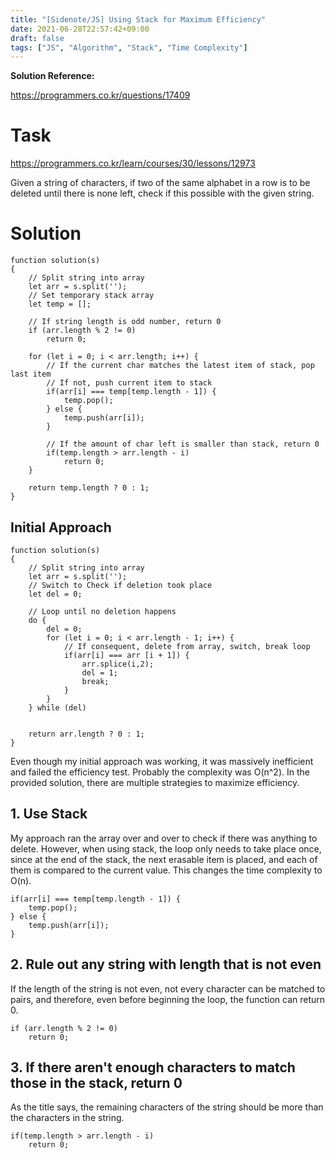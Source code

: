 ```yaml
---
title: "[Sidenote/JS] Using Stack for Maximum Efficiency"
date: 2021-06-28T22:57:42+09:00
draft: false
tags: ["JS", "Algorithm", "Stack", "Time Complexity"]
---
```


**Solution Reference:**

https://programmers.co.kr/questions/17409

# Task
https://programmers.co.kr/learn/courses/30/lessons/12973

Given a string of characters, if two of the same alphabet in a row is to be deleted until there is none left, check if this possible with the given string.

# Solution
``` JS
function solution(s)
{
    // Split string into array
    let arr = s.split('');
    // Set temporary stack array
    let temp = [];
    
    // If string length is odd number, return 0
    if (arr.length % 2 != 0)
        return 0;

    for (let i = 0; i < arr.length; i++) {
        // If the current char matches the latest item of stack, pop last item
        // If not, push current item to stack
        if(arr[i] === temp[temp.length - 1]) {
            temp.pop();
        } else {
            temp.push(arr[i]);
        }

        // If the amount of char left is smaller than stack, return 0
        if(temp.length > arr.length - i)
            return 0;
    }

    return temp.length ? 0 : 1;
}
```

## Initial Approach
``` JS
function solution(s)
{
    // Split string into array
    let arr = s.split('');
    // Switch to Check if deletion took place
    let del = 0;
    
    // Loop until no deletion happens
    do {
        del = 0;
        for (let i = 0; i < arr.length - 1; i++) {
            // If consequent, delete from array, switch, break loop
            if(arr[i] === arr [i + 1]) {
                arr.splice(i,2);
                del = 1;
                break;
            }
        }
    } while (del)
    

    return arr.length ? 0 : 1;
}
```

Even though my initial approach was working, it was massively inefficient and failed the efficiency test. Probably the complexity was O(n^2). In the provided solution, there are multiple strategies to maximize efficiency.

## 1. Use Stack
My approach ran the array over and over to check if there was anything to delete. However, when using stack, the loop only needs to take place once, since at the end of the stack, the next erasable item is placed, and each of them is compared to the current value. This changes the time complexity to O(n).

``` JS
if(arr[i] === temp[temp.length - 1]) {
    temp.pop();
} else {
    temp.push(arr[i]);
}
```

## 2. Rule out any string with length that is not even
If the length of the string is not even, not every character can be matched to pairs, and therefore, even before beginning the loop, the function can return 0.

```JS
if (arr.length % 2 != 0)
    return 0;
```

## 3. If there aren't enough characters to match those in the stack, return 0
As the title says, the remaining characters of the string should be more than the characters in the string.

```JS
if(temp.length > arr.length - i)
    return 0;
```
